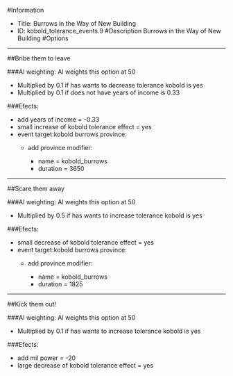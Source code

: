 #Information
 - Title: Burrows in the Way of New Building
 - ID: kobold_tolerance_events.9
#Description
Burrows in the Way of New Building
#Options

___
##Bribe them to leave

###AI weighting:
AI weights this option at 50
 - Multiplied by 0.1 if has wants to decrease tolerance kobold is yes
 - Multiplied by 0.1 if does not have years of income is 0.33


###Efects:<ul><li>add years of income = -0.33</li><li>small increase of kobold tolerance effect = yes</li><li>event target:kobold burrows province:</li><ul><li>add province modifier:</li><ul><li>name = kobold_burrows</li><li>duration = 3650</li></ul></ul></ul>

___
##Scare them away

###AI weighting:
AI weights this option at 50
 - Multiplied by 0.5 if has wants to increase tolerance kobold is yes


###Efects:<ul><li>small decrease of kobold tolerance effect = yes</li><li>event target:kobold burrows province:</li><ul><li>add province modifier:</li><ul><li>name = kobold_burrows</li><li>duration = 1825</li></ul></ul></ul>

___
##Kick them out!

###AI weighting:
AI weights this option at 50
 - Multiplied by 0.1 if has wants to increase tolerance kobold is yes


###Efects:<ul><li>add mil power = -20</li><li>large decrease of kobold tolerance effect = yes</li></ul>
